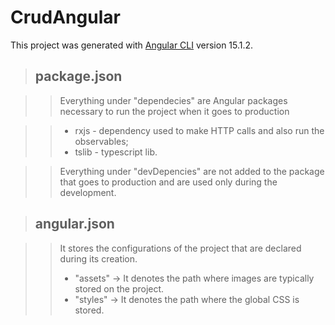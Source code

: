 # CrudAngular

This project was generated with [Angular CLI](https://github.com/angular/angular-cli) version 15.1.2.

> ## package.json

>> Everything under "dependecies" are Angular packages necessary to run the project when it goes to production

>>- rxjs - dependency used to make HTTP calls and also run the observables;
>>- tslib - typescript lib.

>> Everything under "devDepencies" are not added to the package that goes to production and are used only during the development.

> ## angular.json

>> It stores the configurations of the project that are declared during its creation.
>>- "assets" -> It denotes the path where images are typically stored on the project.
>>- "styles" -> It denotes the path where the global CSS is stored.